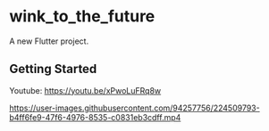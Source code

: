 # wink_to_the_future

A new Flutter project.

## Getting Started

Youtube: https://youtu.be/xPwoLuFRq8w



https://user-images.githubusercontent.com/94257756/224509793-b4ff6fe9-47f6-4976-8535-c0831eb3cdff.mp4


